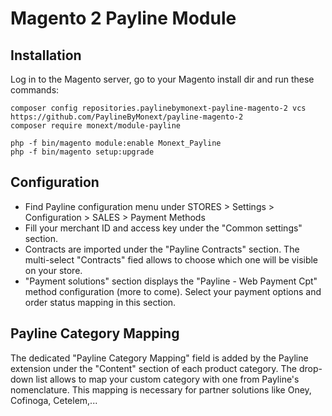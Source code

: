 # Magento 2 Payline Module #

## Installation

Log in to the Magento server, go to your Magento install dir and run these commands:
```
composer config repositories.paylinebymonext-payline-magento-2 vcs https://github.com/PaylineByMonext/payline-magento-2
composer require monext/module-payline

php -f bin/magento module:enable Monext_Payline
php -f bin/magento setup:upgrade
```

## Configuration
*  Find Payline configuration menu under STORES > Settings > Configuration > SALES > Payment Methods
*  Fill your merchant ID and access key under the "Common settings" section.
*  Contracts are imported under the "Payline Contracts" section. The multi-select "Contracts" fied allows to choose which one will be visible on your store.
*  "Payment solutions" section displays the "Payline - Web Payment Cpt" method configuration (more to come). Select your payment options and order status mapping in this section.

##  Payline Category Mapping
The dedicated "Payline Category Mapping" field is added by the Payline extension under the "Content" section of each product category. The drop-down list allows to map your custom category with one from Payline's nomenclature. This mapping is necessary for partner solutions like Oney, Cofinoga, Cetelem,...
